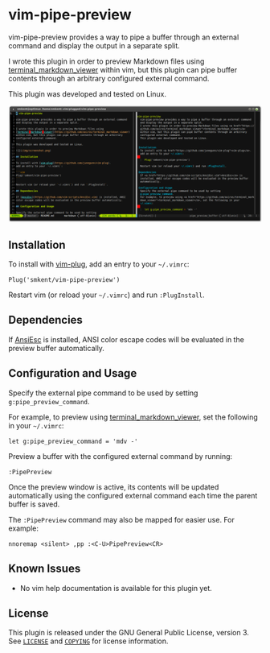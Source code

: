 # vim-pipe-preview

vim-pipe-preview provides a way to pipe a buffer through an external command
and display the output in a separate split.

I wrote this plugin in order to preview Markdown files using
[terminal_markdown_viewer](https://github.com/axiros/terminal_markdown_viewer)
within vim, but this plugin can pipe buffer contents through an arbitrary
configured external command.

This plugin was developed and tested on Linux.

![](/img/screenshot.png)

## Installation

To install with [vim-plug](https://github.com/junegunn/vim-plug),
add an entry to your `~/.vimrc`:

```vim
Plug('smkent/vim-pipe-preview')
```

Restart vim (or reload your `~/.vimrc`) and run `:PlugInstall`.

## Dependencies

If [AnsiEsc](https://github.com/vim-scripts/AnsiEsc.vim) is installed, ANSI
color escape codes will be evaluated in the preview buffer automatically.

## Configuration and Usage

Specify the external pipe command to be used by setting
`g:pipe_preview_command`.

For example, to preview using
[terminal_markdown_viewer](https://github.com/axiros/terminal_markdown_viewer),
set the following in your `~/.vimrc`:

```vim
let g:pipe_preview_command = 'mdv -'
```

Preview a buffer with the configured external command by running:

```vim
:PipePreview
```

Once the preview window is active, its contents will be updated automatically
using the configured external command each time the parent buffer is saved.

The `:PipePreview` command may also be mapped for easier use. For example:

```vim
nnoremap <silent> ,pp :<C-U>PipePreview<CR>
```

## Known Issues

* No vim help documentation is available for this plugin yet.

## License

This plugin is released under the GNU General Public License, version 3. See
[`LICENSE`](/LICENSE) and [`COPYING`](/COPYING) for license information.
